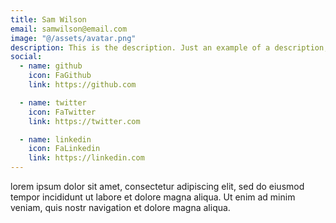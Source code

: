 ```yaml
---
title: Sam Wilson
email: samwilson@email.com
image: "@/assets/avatar.png"
description: This is the description. Just an example of a description, which is bad. A most not good description indeed, but characters on the page.
social:
  - name: github
    icon: FaGithub
    link: https://github.com

  - name: twitter
    icon: FaTwitter
    link: https://twitter.com

  - name: linkedin
    icon: FaLinkedin
    link: https://linkedin.com
---
```


lorem ipsum dolor sit amet, consectetur adipiscing elit, sed do eiusmod tempor incididunt ut labore et dolore magna aliqua. Ut enim ad minim veniam, quis nostr navigation et dolore magna aliqua.
